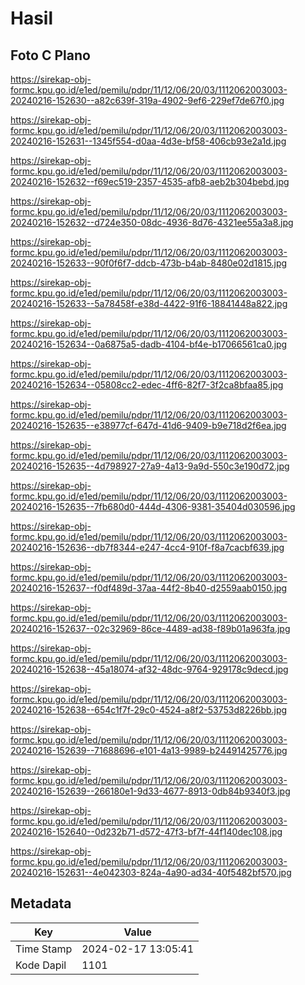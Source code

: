 # Hasil

## Foto C Plano

https://sirekap-obj-formc.kpu.go.id/e1ed/pemilu/pdpr/11/12/06/20/03/1112062003003-20240216-152630--a82c639f-319a-4902-9ef6-229ef7de67f0.jpg

https://sirekap-obj-formc.kpu.go.id/e1ed/pemilu/pdpr/11/12/06/20/03/1112062003003-20240216-152631--1345f554-d0aa-4d3e-bf58-406cb93e2a1d.jpg

https://sirekap-obj-formc.kpu.go.id/e1ed/pemilu/pdpr/11/12/06/20/03/1112062003003-20240216-152632--f69ec519-2357-4535-afb8-aeb2b304bebd.jpg

https://sirekap-obj-formc.kpu.go.id/e1ed/pemilu/pdpr/11/12/06/20/03/1112062003003-20240216-152632--d724e350-08dc-4936-8d76-4321ee55a3a8.jpg

https://sirekap-obj-formc.kpu.go.id/e1ed/pemilu/pdpr/11/12/06/20/03/1112062003003-20240216-152633--90f0f6f7-ddcb-473b-b4ab-8480e02d1815.jpg

https://sirekap-obj-formc.kpu.go.id/e1ed/pemilu/pdpr/11/12/06/20/03/1112062003003-20240216-152633--5a78458f-e38d-4422-91f6-18841448a822.jpg

https://sirekap-obj-formc.kpu.go.id/e1ed/pemilu/pdpr/11/12/06/20/03/1112062003003-20240216-152634--0a6875a5-dadb-4104-bf4e-b17066561ca0.jpg

https://sirekap-obj-formc.kpu.go.id/e1ed/pemilu/pdpr/11/12/06/20/03/1112062003003-20240216-152634--05808cc2-edec-4ff6-82f7-3f2ca8bfaa85.jpg

https://sirekap-obj-formc.kpu.go.id/e1ed/pemilu/pdpr/11/12/06/20/03/1112062003003-20240216-152635--e38977cf-647d-41d6-9409-b9e718d2f6ea.jpg

https://sirekap-obj-formc.kpu.go.id/e1ed/pemilu/pdpr/11/12/06/20/03/1112062003003-20240216-152635--4d798927-27a9-4a13-9a9d-550c3e190d72.jpg

https://sirekap-obj-formc.kpu.go.id/e1ed/pemilu/pdpr/11/12/06/20/03/1112062003003-20240216-152635--7fb680d0-444d-4306-9381-35404d030596.jpg

https://sirekap-obj-formc.kpu.go.id/e1ed/pemilu/pdpr/11/12/06/20/03/1112062003003-20240216-152636--db7f8344-e247-4cc4-910f-f8a7cacbf639.jpg

https://sirekap-obj-formc.kpu.go.id/e1ed/pemilu/pdpr/11/12/06/20/03/1112062003003-20240216-152637--f0df489d-37aa-44f2-8b40-d2559aab0150.jpg

https://sirekap-obj-formc.kpu.go.id/e1ed/pemilu/pdpr/11/12/06/20/03/1112062003003-20240216-152637--02c32969-86ce-4489-ad38-f89b01a963fa.jpg

https://sirekap-obj-formc.kpu.go.id/e1ed/pemilu/pdpr/11/12/06/20/03/1112062003003-20240216-152638--45a18074-af32-48dc-9764-929178c9decd.jpg

https://sirekap-obj-formc.kpu.go.id/e1ed/pemilu/pdpr/11/12/06/20/03/1112062003003-20240216-152638--654c1f7f-29c0-4524-a8f2-53753d8226bb.jpg

https://sirekap-obj-formc.kpu.go.id/e1ed/pemilu/pdpr/11/12/06/20/03/1112062003003-20240216-152639--71688696-e101-4a13-9989-b24491425776.jpg

https://sirekap-obj-formc.kpu.go.id/e1ed/pemilu/pdpr/11/12/06/20/03/1112062003003-20240216-152639--266180e1-9d33-4677-8913-0db84b9340f3.jpg

https://sirekap-obj-formc.kpu.go.id/e1ed/pemilu/pdpr/11/12/06/20/03/1112062003003-20240216-152640--0d232b71-d572-47f3-bf7f-44f140dec108.jpg

https://sirekap-obj-formc.kpu.go.id/e1ed/pemilu/pdpr/11/12/06/20/03/1112062003003-20240216-152631--4e042303-824a-4a90-ad34-40f5482bf570.jpg


## Metadata

| Key        | Value               |
| ---------- | ------------------- |
| Time Stamp | 2024-02-17 13:05:41 |
| Kode Dapil | 1101                |



